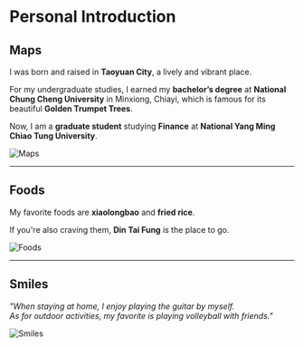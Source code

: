 # Personal Introduction

## Maps 
I was born and raised in **Taoyuan City**, a lively and vibrant place.  

For my undergraduate studies, I earned my **bachelor’s degree** at **National Chung Cheng University** in Minxiong, Chiayi, which is famous for its beautiful **Golden Trumpet Trees**.  

Now, I am a **graduate student** studying **Finance** at **National Yang Ming Chiao Tung University**.  

![Maps](https://github.com/user-attachments/assets/b5d792b8-c04c-45ad-a94e-80c309d17e93)

---

## Foods 
My favorite foods are **xiaolongbao** and **fried rice**.  

If you're also craving them, **Din Tai Fung** is the place to go.  

![Foods](https://github.com/user-attachments/assets/e677cd9e-0111-45b8-b782-f1f073a7818d)

---

## Smiles 
*"When staying at home, I enjoy playing the guitar by myself.  
As for outdoor activities, my favorite is playing volleyball with friends."*  

![Smiles](https://github.com/user-attachments/assets/fa419182-575f-4eb1-a9e6-d241345b5fdc)
